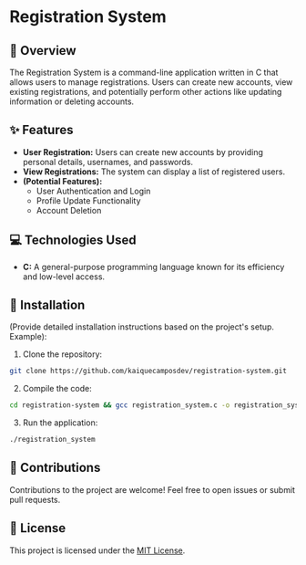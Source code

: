 # Registration System
## 📍 Overview
The Registration System is a command-line application written in C that allows users to manage registrations. Users can create new accounts, view existing registrations, and potentially perform other actions like updating information or deleting accounts.

## ✨ Features
- **User Registration:** Users can create new accounts by providing personal details, usernames, and passwords.
- **View Registrations:** The system can display a list of registered users.
- **(Potential Features):**
    - User Authentication and Login
    - Profile Update Functionality
    - Account Deletion

## 💻 Technologies Used
- **C:** A general-purpose programming language known for its efficiency and low-level access.

## 🚀 Installation
(Provide detailed installation instructions based on the project's setup. Example):

1. Clone the repository:

```sh
git clone https://github.com/kaiquecamposdev/registration-system.git
```

2. Compile the code:

```sh 
cd registration-system && gcc registration_system.c -o registration_system
```

3. Run the application:

```sh     
./registration_system
```

## 🤝 Contributions

Contributions to the project are welcome! Feel free to open issues or submit pull requests.

## 📝 License

This project is licensed under the [MIT License](./LICENSE).

